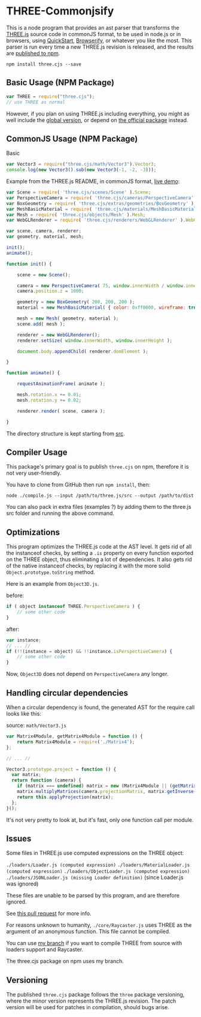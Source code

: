 # THREE-Commonjsify

This is a node program that provides an ast parser that transforms the [THREE.js](http://threejs.org/) source code in commonJS format, to be used in node.js or in browsers, using [QuickStart](https://github.com/spotify/quickstart), [Browserify](https://github.com/substack/node-browserify), or whatever you like the most.
This parser is run every time a new THREE.js revision is released, and the results are [published to npm](https://www.npmjs.com/package/three.cjs).

```
npm install three.cjs --save
```

## Basic Usage (NPM Package)

```js
var THREE = require("three.cjs");
// use THREE as normal
```

However, if you plan on using THREE.js including everything, you might as well include the [global version](https://github.com/mrdoob/three.js/tree/master/build), or depend on [the official package](https://www.npmjs.com/package/three) instead.

## CommonJS Usage (NPM Package)

Basic
```js
var Vector3 = require("three.cjs/math/Vector3").Vector3;
console.log(new Vector3().sub(new Vector3(-1, -2, -3)));
```

Example from the THREE.js README, in commonJS format, [live demo](http://requirebin.com/?gist=b7fe528d8059a7403960):
```js
var Scene = require( 'three.cjs/scenes/Scene' ).Scene;
var PerspectiveCamera = require( 'three.cjs/cameras/PerspectiveCamera' ).PerspectiveCamera;
var BoxGeometry = require( 'three.cjs/extras/geometries/BoxGeometry' ).BoxGeometry;
var MeshBasicMaterial = require( 'three.cjs/materials/MeshBasicMaterial' ).MeshBasicMaterial;
var Mesh = require( 'three.cjs/objects/Mesh' ).Mesh;
var WebGLRenderer = require( 'three.cjs/renderers/WebGLRenderer' ).WebGLRenderer;

var scene, camera, renderer;
var geometry, material, mesh;

init();
animate();

function init() {

    scene = new Scene();

    camera = new PerspectiveCamera( 75, window.innerWidth / window.innerHeight, 1, 10000 );
    camera.position.z = 1000;

    geometry = new BoxGeometry( 200, 200, 200 );
    material = new MeshBasicMaterial( { color: 0xff0000, wireframe: true } );

    mesh = new Mesh( geometry, material );
    scene.add( mesh );

    renderer = new WebGLRenderer();
    renderer.setSize( window.innerWidth, window.innerHeight );

    document.body.appendChild( renderer.domElement );

}

function animate() {

    requestAnimationFrame( animate );

    mesh.rotation.x += 0.01;
    mesh.rotation.y += 0.02;

    renderer.render( scene, camera );

}
```

The directory structure is kept starting from [src](https://github.com/mrdoob/three.js/tree/master/src).

## Compiler Usage

This package's primary goal is to publish `three.cjs` on npm, therefore it is not very user-friendly.

You have to clone from GitHub then run `npm install`, then:

```
node ./compile.js --input /path/to/three.js/src --output /path/to/dist
```

You can also pack in extra files (examples ?) by adding them to the three.js src folder and running the above command.

## Optimizations

This program optimizes the THREE.js code at the AST level. It gets rid of all the instanceof checks, by setting a `.is` property on every function exported on the THREE object, thus eliminating a lot of dependencies. It also gets rid of the native instanceof checks, by replacing it with the more solid `Object.prototype.toString` method.

Here is an example from `Object3D.js`.

before:
```js
if ( object instanceof THREE.PerspectiveCamera ) {
    // some other code
}
```

after:
```js
var instance;
// ... //
if (!!(instance = object) && !!instance.isPerspectiveCamera) {
    // some other code
}
```

Now, `Object3D` does not depend on `PerspectiveCamera` any longer.

## Handling circular dependencies

When a circular dependency is found, the generated AST for the require call looks like this:

source: `math/Vector3.js`
```js
var Matrix4Module, getMatrix4Module = function () {
    return Matrix4Module = require('./Matrix4');
};

// ... //

Vector3.prototype.project = function () {
  var matrix;
  return function (camera) {
    if (matrix === undefined) matrix = new (Matrix4Module || (getMatrix4Module())).Matrix4();
    matrix.multiplyMatrices(camera.projectionMatrix, matrix.getInverse(camera.matrixWorld));
    return this.applyProjection(matrix);
  };
}();
```

It's not very pretty to look at, but it's fast, only one function call per module.

## Issues

Some files in THREE.js use computed expressions on the THREE object:

`./loaders/Loader.js (computed expression)`
`./loaders/MaterialLoader.js (computed expression)`
`./loaders/ObjectLoader.js (computed expression)`
`./loaders/JSONLoader.js (missing Loader definition)` (since Loader.js was ignored)

These files are unable to be parsed by this program, and are therefore ignored.

See [this pull request](https://github.com/mrdoob/three.js/pull/6546) for more info.

For reasons unknown to humanity, `./core/Raycaster.js` uses THREE as the argument of an anonymous function. This file cannot be compiled.

You can use [my branch](https://github.com/kamicane/three.js/tree/common-js-r71) if you want to compile THREE from source with loaders support and Raycaster.

The three.cjs package on npm uses my branch.

## Versioning

The published `three.cjs` package follows the `three` package versioning, where the minor version represents the THREE.js revision. The patch version will be used for patches in compilation, should bugs arise.
